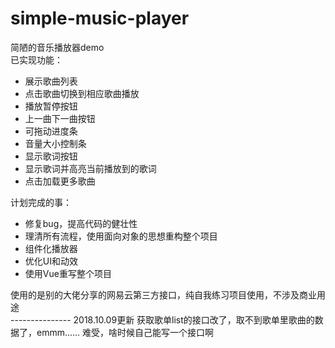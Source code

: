 # simple-music-player

简陋的音乐播放器demo<br/>
已实现功能：<br/>
<ul>
    <li>展示歌曲列表</li>
    <li>点击歌曲切换到相应歌曲播放</li>
    <li>播放暂停按钮</li>
    <li>上一曲下一曲按钮</li>
    <li>可拖动进度条</li>
    <li>音量大小控制条</li>
    <li>显示歌词按钮</li>
    <li>显示歌词并高亮当前播放到的歌词</li>
    <li>点击加载更多歌曲</li>
</ul>
计划完成的事：<br/>
<ul>
    <li>修复bug，提高代码的健壮性</li>
    <li>理清所有流程，使用面向对象的思想重构整个项目</li>
    <li>组件化播放器</li>
    <li>优化UI和动效</li>
    <li>使用Vue重写整个项目</li>
</ul>
使用的是别的大佬分享的网易云第三方接口，纯自我练习项目使用，不涉及商业用途<br/>
---------------   
2018.10.09更新   
获取歌单list的接口改了，取不到歌单里歌曲的数据了，emmm......   
难受，啥时候自己能写一个接口啊
